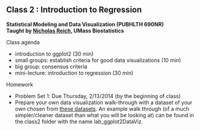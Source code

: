 Class 2 : Introduction to Regression
-------
**Statistical Modeling and Data Visualization  (PUBHLTH 690NR)**   
**Taught by [Nicholas Reich](http://people.umass.edu/nick), UMass Biostatistics**


Class agenda
* introduction to ggplot2 (30 min)
* small groups: establish criteria for good data visualizations (10 min)
* big group: consensus criteria
* mini-lecture: introduction to regression (30 min)

Homework
* Problem Set 1: Due Thursday, 2/13/2014 (by the beginning of class)
* Prepare your own data visualization walk-through with a dataset of your own chosen from [these datasets](http://biostat.mc.vanderbilt.edu/wiki/Main/DataSets). An example walk through (of a much simpler/cleaner dataset than what you will be looking at) can be found in the class2 folder with the name lab_ggplot2DataViz.
